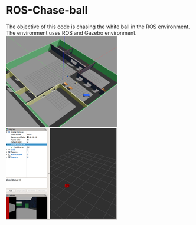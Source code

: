 # ROS-Chase-ball

The objective of this code is chasing the white ball in the ROS environment.
The environment uses ROS and Gazebo environment.
<img src="img/chase_ball1.png" width="300" height="248" />
<img src="img/chase_ball2.png" width="300" height="248" />
